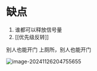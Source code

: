 # 缺点
1. 谁都可以释放信号量
1. [[优先级反转]]

别人也能开门 
上厕所，别人也能开门

![image-20241126204755655](https://tc8483.oss-cn-beijing.aliyuncs.com/image/image-20241126204755655.png)
